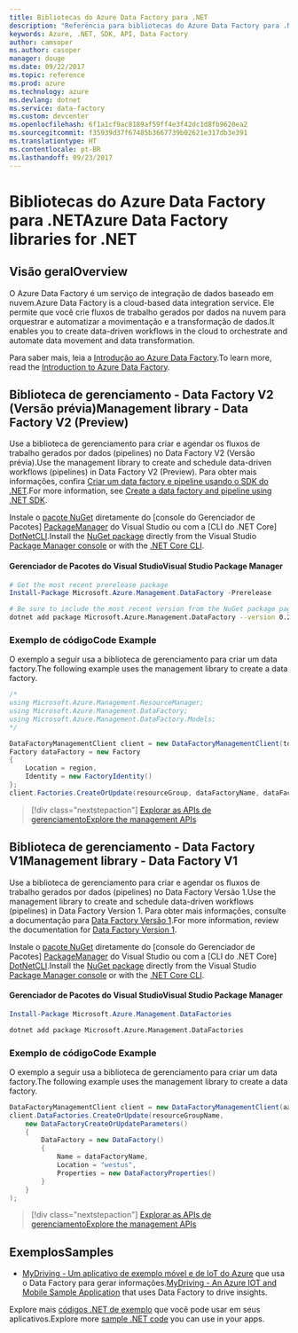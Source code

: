 ```yaml
---
title: Bibliotecas do Azure Data Factory para .NET
description: "Referência para bibliotecas do Azure Data Factory para .NET"
keywords: Azure, .NET, SDK, API, Data Factory
author: camsoper
ms.author: casoper
manager: douge
ms.date: 09/22/2017
ms.topic: reference
ms.prod: azure
ms.technology: azure
ms.devlang: dotnet
ms.service: data-factory
ms.custom: devcenter
ms.openlocfilehash: 6f1a1cf9ac8189af59ff4e3f42dc1d8fb9620ea2
ms.sourcegitcommit: f35939d37f67485b3667739b02621e317db3e391
ms.translationtype: HT
ms.contentlocale: pt-BR
ms.lasthandoff: 09/23/2017
---
```

# <a name="azure-data-factory-libraries-for-net"></a><span data-ttu-id="5e15f-104">Bibliotecas do Azure Data Factory para .NET</span><span class="sxs-lookup"><span data-stu-id="5e15f-104">Azure Data Factory libraries for .NET</span></span>

## <a name="overview"></a><span data-ttu-id="5e15f-105">Visão geral</span><span class="sxs-lookup"><span data-stu-id="5e15f-105">Overview</span></span>

<span data-ttu-id="5e15f-106">O Azure Data Factory é um serviço de integração de dados baseado em nuvem.</span><span class="sxs-lookup"><span data-stu-id="5e15f-106">Azure Data Factory is a cloud-based data integration service.</span></span> <span data-ttu-id="5e15f-107">Ele permite que você crie fluxos de trabalho gerados por dados na nuvem para orquestrar e automatizar a movimentação e a transformação de dados.</span><span class="sxs-lookup"><span data-stu-id="5e15f-107">It enables you to create data-driven workflows in the cloud to orchestrate and automate data movement and data transformation.</span></span>

<span data-ttu-id="5e15f-108">Para saber mais, leia a [Introdução ao Azure Data Factory](/azure/data-factory/data-factory-introduction).</span><span class="sxs-lookup"><span data-stu-id="5e15f-108">To learn more, read the [Introduction to Azure Data Factory](/azure/data-factory/data-factory-introduction).</span></span>

## <a name="management-library---data-factory-v2-preview"></a><span data-ttu-id="5e15f-109">Biblioteca de gerenciamento - Data Factory V2 (Versão prévia)</span><span class="sxs-lookup"><span data-stu-id="5e15f-109">Management library - Data Factory V2 (Preview)</span></span>

<span data-ttu-id="5e15f-110">Use a biblioteca de gerenciamento para criar e agendar os fluxos de trabalho gerados por dados (pipelines) no Data Factory V2 (Versão prévia).</span><span class="sxs-lookup"><span data-stu-id="5e15f-110">Use the management library to create and schedule data-driven workflows (pipelines) in Data Factory V2 (Preview).</span></span>  <span data-ttu-id="5e15f-111">Para obter mais informações, confira [Criar um data factory e pipeline usando o SDK do .NET](/azure/data-factory/quickstart-create-data-factory-dot-net).</span><span class="sxs-lookup"><span data-stu-id="5e15f-111">For more information, see [Create a data factory and pipeline using .NET SDK](/azure/data-factory/quickstart-create-data-factory-dot-net).</span></span>

<span data-ttu-id="5e15f-112">Instale o [pacote NuGet](https://www.nuget.org/packages/Microsoft.Azure.Management.DataFactory) diretamente do [console do Gerenciador de Pacotes] [ PackageManager] do Visual Studio ou com a [CLI do .NET Core] [DotNetCLI].</span><span class="sxs-lookup"><span data-stu-id="5e15f-112">Install the [NuGet package](https://www.nuget.org/packages/Microsoft.Azure.Management.DataFactory) directly from the Visual Studio [Package Manager console][PackageManager] or with the [.NET Core CLI][DotNetCLI].</span></span>

#### <a name="visual-studio-package-manager"></a><span data-ttu-id="5e15f-113">Gerenciador de Pacotes do Visual Studio</span><span class="sxs-lookup"><span data-stu-id="5e15f-113">Visual Studio Package Manager</span></span>

```powershell
# Get the most recent prerelease package
Install-Package Microsoft.Azure.Management.DataFactory -Prerelease
```

```bash
# Be sure to include the most recent version from the NuGet package page
dotnet add package Microsoft.Azure.Management.DataFactory --version 0.2.0-preview
```

### <a name="code-example"></a><span data-ttu-id="5e15f-114">Exemplo de código</span><span class="sxs-lookup"><span data-stu-id="5e15f-114">Code Example</span></span>

<span data-ttu-id="5e15f-115">O exemplo a seguir usa a biblioteca de gerenciamento para criar um data factory.</span><span class="sxs-lookup"><span data-stu-id="5e15f-115">The following example uses the management library to create a data factory.</span></span>

```csharp
/*
using Microsoft.Azure.Management.ResourceManager;
using Microsoft.Azure.Management.DataFactory;
using Microsoft.Azure.Management.DataFactory.Models;
*/

DataFactoryManagementClient client = new DataFactoryManagementClient(tokenCredentials) { SubscriptionId = subscriptionId };
Factory dataFactory = new Factory
{
    Location = region,
    Identity = new FactoryIdentity()
};
client.Factories.CreateOrUpdate(resourceGroup, dataFactoryName, dataFactory);
```

> [!div class="nextstepaction"]
> [<span data-ttu-id="5e15f-116">Explorar as APIs de gerenciamento</span><span class="sxs-lookup"><span data-stu-id="5e15f-116">Explore the management APIs</span></span>](/dotnet/api/microsoft.azure.management.datafactory)

## <a name="management-library---data-factory-v1"></a><span data-ttu-id="5e15f-117">Biblioteca de gerenciamento - Data Factory V1</span><span class="sxs-lookup"><span data-stu-id="5e15f-117">Management library - Data Factory V1</span></span>

<span data-ttu-id="5e15f-118">Use a biblioteca de gerenciamento para criar e agendar os fluxos de trabalho gerados por dados (pipelines) no Data Factory Versão 1.</span><span class="sxs-lookup"><span data-stu-id="5e15f-118">Use the management library to create and schedule data-driven workflows (pipelines) in Data Factory Version 1.</span></span>  <span data-ttu-id="5e15f-119">Para obter mais informações, consulte a documentação para [Data Factory Versão 1](/azure/data-factory/v1/data-factory-introduction).</span><span class="sxs-lookup"><span data-stu-id="5e15f-119">For more information, review the documentation for [Data Factory Version 1](/azure/data-factory/v1/data-factory-introduction).</span></span>

<span data-ttu-id="5e15f-120">Instale o [pacote NuGet](https://www.nuget.org/packages/Microsoft.Azure.Management.DataFactories) diretamente do [console do Gerenciador de Pacotes] [ PackageManager] do Visual Studio ou com a [CLI do .NET Core] [DotNetCLI].</span><span class="sxs-lookup"><span data-stu-id="5e15f-120">Install the [NuGet package](https://www.nuget.org/packages/Microsoft.Azure.Management.DataFactories) directly from the Visual Studio [Package Manager console][PackageManager] or with the [.NET Core CLI][DotNetCLI].</span></span>

#### <a name="visual-studio-package-manager"></a><span data-ttu-id="5e15f-121">Gerenciador de Pacotes do Visual Studio</span><span class="sxs-lookup"><span data-stu-id="5e15f-121">Visual Studio Package Manager</span></span>

```powershell
Install-Package Microsoft.Azure.Management.DataFactories
```

```bash
dotnet add package Microsoft.Azure.Management.DataFactories
```

### <a name="code-example"></a><span data-ttu-id="5e15f-122">Exemplo de código</span><span class="sxs-lookup"><span data-stu-id="5e15f-122">Code Example</span></span>

<span data-ttu-id="5e15f-123">O exemplo a seguir usa a biblioteca de gerenciamento para criar um data factory.</span><span class="sxs-lookup"><span data-stu-id="5e15f-123">The following example uses the management library to create a data factory.</span></span>

```csharp
DataFactoryManagementClient client = new DataFactoryManagementClient(aadTokenCredentials, resourceManagerUri);
client.DataFactories.CreateOrUpdate(resourceGroupName,
    new DataFactoryCreateOrUpdateParameters()
    {
        DataFactory = new DataFactory()
        {
            Name = dataFactoryName,
            Location = "westus",
            Properties = new DataFactoryProperties()
        }
    }
);
```

> [!div class="nextstepaction"]
> [<span data-ttu-id="5e15f-124">Explorar as APIs de gerenciamento</span><span class="sxs-lookup"><span data-stu-id="5e15f-124">Explore the management APIs</span></span>](/dotnet/api/overview/azure/datafactories/management)

## <a name="samples"></a><span data-ttu-id="5e15f-125">Exemplos</span><span class="sxs-lookup"><span data-stu-id="5e15f-125">Samples</span></span>

* <span data-ttu-id="5e15f-126">[MyDriving - Um aplicativo de exemplo móvel e de IoT do Azure](https://azure.microsoft.com/resources/samples/mydriving/) que usa o Data Factory para gerar informações.</span><span class="sxs-lookup"><span data-stu-id="5e15f-126">[MyDriving - An Azure IOT and Mobile Sample Application](https://azure.microsoft.com/resources/samples/mydriving/) that uses Data Factory to drive insights.</span></span>

<span data-ttu-id="5e15f-127">Explore mais [códigos .NET de exemplo](https://azure.microsoft.com/resources/samples/?platform=dotnet) que você pode usar em seus aplicativos.</span><span class="sxs-lookup"><span data-stu-id="5e15f-127">Explore more [sample .NET code](https://azure.microsoft.com/resources/samples/?platform=dotnet) you can use in your apps.</span></span>

[PackageManager]: https://docs.microsoft.com/nuget/tools/package-manager-console
[DotNetCLI]: https://docs.microsoft.com/dotnet/core/tools/dotnet-add-package
